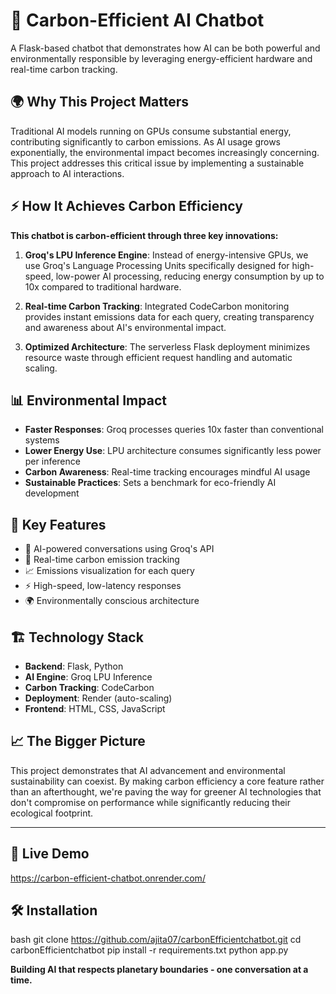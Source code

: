 # 🌱 Carbon-Efficient AI Chatbot

A Flask-based chatbot that demonstrates how AI can be both powerful and environmentally responsible by leveraging energy-efficient hardware and real-time carbon tracking.

## 🌍 Why This Project Matters

Traditional AI models running on GPUs consume substantial energy, contributing significantly to carbon emissions. As AI usage grows exponentially, the environmental impact becomes increasingly concerning. This project addresses this critical issue by implementing a sustainable approach to AI interactions.

## ⚡ How It Achieves Carbon Efficiency

**This chatbot is carbon-efficient through three key innovations:**

1. **Groq's LPU Inference Engine**: Instead of energy-intensive GPUs, we use Groq's Language Processing Units specifically designed for high-speed, low-power AI processing, reducing energy consumption by up to 10x compared to traditional hardware.

2. **Real-time Carbon Tracking**: Integrated CodeCarbon monitoring provides instant emissions data for each query, creating transparency and awareness about AI's environmental impact.

3. **Optimized Architecture**: The serverless Flask deployment minimizes resource waste through efficient request handling and automatic scaling.

## 📊 Environmental Impact

- **Faster Responses**: Groq processes queries 10x faster than conventional systems
- **Lower Energy Use**: LPU architecture consumes significantly less power per inference
- **Carbon Awareness**: Real-time tracking encourages mindful AI usage
- **Sustainable Practices**: Sets a benchmark for eco-friendly AI development

## 🚀 Key Features

- 💬 AI-powered conversations using Groq's API
- 🌱 Real-time carbon emission tracking
- 📈 Emissions visualization for each query
- ⚡ High-speed, low-latency responses
- 🌍 Environmentally conscious architecture

## 🏗️ Technology Stack

- **Backend**: Flask, Python
- **AI Engine**: Groq LPU Inference
- **Carbon Tracking**: CodeCarbon
- **Deployment**: Render (auto-scaling)
- **Frontend**: HTML, CSS, JavaScript

## 📈 The Bigger Picture

This project demonstrates that AI advancement and environmental sustainability can coexist. By making carbon efficiency a core feature rather than an afterthought, we're paving the way for greener AI technologies that don't compromise on performance while significantly reducing their ecological footprint.

---

## 🚀 Live Demo
https://carbon-efficient-chatbot.onrender.com/

## 🛠️ Installation
bash
git clone https://github.com/ajita07/carbonEfficientchatbot.git
cd carbonEfficientchatbot
pip install -r requirements.txt
python app.py

**Building AI that respects planetary boundaries - one conversation at a time.**
